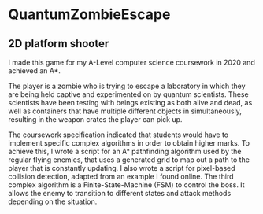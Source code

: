 # QuantumZombieEscape
## 2D platform shooter

I made this game for my A-Level computer science coursework in 2020 and achieved an A*.

The player is a zombie who is trying to escape a laboratory in which they are being held captive and experimented on by quantum scientists. These scientists have been testing with beings existing as both alive and dead, as well as containers that have multiple different objects in simultaneously, resulting in the weapon crates the player can pick up.

The coursework specification indicated that students would have to implement specific complex algorithms in order to obtain higher marks. To achieve this, I wrote a script for an A* pathfinding algorithm used by the regular flying enemies, that uses a generated grid to map out a path to the player that is constantly updating. I also wrote a script for pixel-based collision detection, adapted from an example I found online. The third complex algorithm is a Finite-State-Machine (FSM) to control the boss. It allows the enemy to transition to different states and attack methods depending on the situation.
